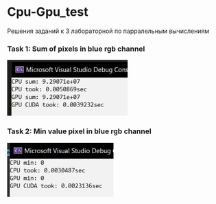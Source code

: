 # Cpu-Gpu_test

Решения заданий к 3 лабораторной по парралельным вычислениям

### Task 1: Sum of pixels in blue rgb channel

![Results](Task1Output.jpg?raw=true "Task1")


### Task 2: Min value pixel in blue rgb channel

![Results](Task2Output.jpg?raw=true "Task1")
